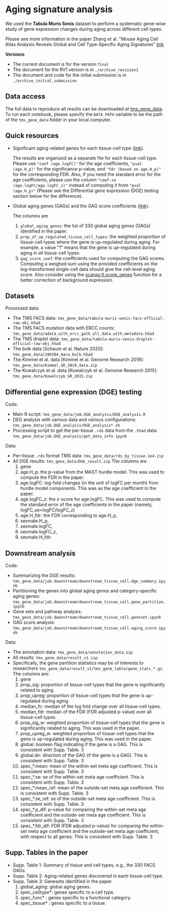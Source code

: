 # Aging signature analysis

We used the **Tabula Muris Senis** dataset to perform a systematic gene-wise study of gene expression changes during aging across different cell types. 

Please see more information in the paper Zhang et al. "Mouse Aging Cell Atlas Analysis Reveals Global and Cell Type-Specific Aging Signatures" [link](https://elifesciences.org/articles/62293)

**Versions**
- The current document is for the version `final`
- The document for the RV1 version is in `./archive_revision1`
- The document and code for the initial submission is in `./archive_initial_submission`

## Data access

The full data to reproduce all results can be downloaded at [tms_gene_data](https://figshare.com/articles/dataset/tms_gene_data_rv1/12827615). To run each notebook, please specify the `DATA_PATH` variable to be the path of the `tms_gene_data` folder in your local computer. 

## Quick resources 
- Significant aging-related genes for each tissue-cell type ([link](https://figshare.com/articles/dataset/tms_gene_data_rv1/12827615?file=27856758)). 

  The results are organized as a separate file for each tissue-cell type. Please use `"coef (age.logFC)"` for the age coefficients, `"pval (age.H_p)"` for the significance p-value, and `"fdr (based on age.H_p)"` for the corresponding FDR. Also, if you need the standard error for the age coefficients, please use the column `"coef.se (age.logFC/age.logFC_z)"` instead of computing it from `"pval (age.H_p)"` (Please see the Differential gene expression (DGE) testing section below for the difference).
  
- Global aging genes (GAGs) and the GAG score coefficients ([link](https://figshare.com/articles/dataset/tms_gene_data_rv1/12827615?file=27857814)). 
  
  The columns are
  1) `global_aging_genes`: the list of 330 global aging genes (GAGs) identified in the paper.
  2) `prop_of_up_regulated_tissue_cell_types`: the weighted proportion of tissue-cell types where the gene is up-regulated during aging. For example, a value "1" means that the gene is up-regulated during aging in all tissue-cell types. 
  3) `gag_score_coef`: the coefficients used for computing the GAG scores. Computing a weighed sum using the provided coefficients on the log-transformed single-cell data should give the cell-level aging score. Also consider using the [scanpy.tl.score_genes](https://scanpy.readthedocs.io/en/stable/api/scanpy.tl.score_genes.html) function for a better correction of background expression. 

## Datasets
Processed data: 
- The TMS FACS data: `tms_gene_data/tabula-muris-senis-facs-official-raw-obj.h5ad` 
- The TMS FACS mutation data with ERCC counts: `tms_gene_data/adata_with_ercc_gatk_all_data_with_metadata.h5ad` 
- The TMS droplet data: `tms_gene_data/tabula-muris-senis-droplet-official-raw-obj.h5ad`
- The bulk data [Schaum et al. Nature 2020]: `tms_gene_data/190304_maca_bulk.h5ad`
- The Kimmel et al. data [Kimmel et al. Genome Research 2019]: `tms_gene_data/Kimmel_GR_2019_data.zip` 
- The Kowalczyk et al. data [Kowalczyk et al. Genome Research 2015]: `tms_gene_data/Kowalczyk_GR_2015.zip` 

## Differential gene expression (DGE) testing

Code: 
- Main R script: `tms_gene_data/job.DGE_analysis/DGE_analysis.R`
- DEG analysis with various data and various configurations: `tms_gene_data/job.DGE_analysis/DGE_analysis*.sh`
- Processing script to get the per-tissue `.rds` data from the `.h5ad` data: `tms_gene_data/job.DGE_analysis/get_data_info.ipynb`

Data:
- Per-tissue `.rds` format TMS data: `tms_gene_data/rds_by_tissue.1e4.zip`
- All DGE results: `tms_gene_data/DGE_result.zip` The columns are 
  1) gene
  2) age.H_p: the p-value from the MAST hurdle model. This was used to compute the FDR in the paper.
  3) age.logFC: log-fold changes (in the unit of logFC per month) from hurdle model components. This was as the age coefficient in the paper.
  4) age.logFC_z: the z-score for age.logFC. This was used to compute the standard error of the age coefficients in the paper (namely, logFC_se=logFC/logFC_z)
  5) age.H_fdr: the FDR corresponding to age.H_p, 
  6) sexmale.H_p, 
  7) sexmale.logFC, 
  8) sexmale.logFC_z, 
  9) sexmale.H_fdr:  

## Downstream analysis

Code: 
- Summarizing the DGE results: `tms_gene_data/job.downstream/downstream_tissue_cell.dge_summary.ipynb`
- Partitioning the genes into global aging genes and category-specific aging genes: `tms_gene_data/job.downstream/downstream_tissue_cell.gene_partition.ipynb`
- Gene sets and pathway analysis: `tms_gene_data/job.downstream/downstream_tissue_cell.geneset.ipynb`
- GAG score analysis: `tms_gene_data/job.downstream/downstream_tissue_cell.aging_score.ipynb`

Data: 
- The annotation data: `tms_gene_data/annotation_data.zip`
- All results: `tms_gene_data/result_v1.zip`. 
- Specifically, the gene partition statistics may be of interests to researchers `tms_gene_data/result_v1/tms_gene_table/gene_stats_*.gz`. The columns are:
  1) gene
  2) prop_sig: proportion of tissue-cell types that the gene is significantly related to aging.
  3) prop_upreg: proportion of tissue-cell types that the gene is up-regulated during aging.
  4) median_fc: median of the log fold change over all tissue-cell types.
  5) median_fdr: median of the FDR (FDR adjusted p-value) over all tissue-cell types.
  6) prop_sig_w: weighted proportion of tissue-cell types that the gene is significantly related to aging. This was used in the paper.
  7) prop_upreg_w: weighted proportion of tissue-cell types that the gene is up-regulated during aging. This was used in the paper.
  8) global: boolean flag indicating if the gene is a GAG. This is consistent with Supp. Table. 3
  9) global.dir: direction of the GAG (if the gene is a GAG). This is consistent with Supp. Table. 3
  10) spec_*.mean: mean of the within-set meta age coefficient. This is consistent with Supp. Table. 3
  11) spec_*.se: se of the within-set meta age coefficient. This is consistent with Supp. Table. 3
  12) spec_*.mean_ref: mean of the outside-set meta age coefficient. This is consistent with Supp. Table. 3
  13) spec_*.se_ref: se of the outside-set meta age coefficient. This is consistent with Supp. Table. 3
  14) spec_*.p_dif: p-value for comparing the within-set meta age coefficient and the outside-set meta age coefficient. This is consistent with Supp. Table. 3
  15) spec_*.fdr_dif: FDR (FDR adjusted p-value) for comparing the within-set meta age coefficient and the outside-set meta age coefficient, with respect to all genes. This is consistent with Supp. Table. 3

## Supp. Tables in the paper
- Supp. Table 1: Summary of tissue and cell types, e.g., the 330 FACS GAGs.
- Supp. Table 2: Aging-related genes discovered in each tissue-cell type.
- Supp. Table 3: Genesets identified in the paper.
  1) global_aging: global aging genes.
  2) spec_celltype*: genes specific to a cell type.
  3) spec_func* : genes specific to a functional category.
  4) spec_tissue* : genes specific to a tissue.
